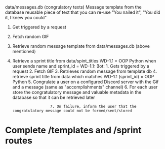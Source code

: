 data/messages.db (congrulatory texts)
Message template from the database
reusable piece of text that you can re-use
"You nailed it", "You did it, I knew you could"


1. Get triggered by a request
2. Fetch random GIF 
3. Retrieve random message template from data/messages.db (above mentioned)
4. Retrieve a sprint title from data/spint_titles WD-1.1 = OOP Python when user sends name and sprint_id = WD-1.1:
                    Bot: 
                        1. Gets triggered by a request
                        2. Fetch GIF
                        3. Retrieves random message from template db
                        4. retrieve sprint title from data which matches WD-1.1 (sprint_id) = OOP Python
                        5. Congrulate a user on a configured Discord server with the Gif and a message (same as "accomplishments" channel)
                        6. For each user store the congratulatory message and valuable metadata in the database so that it can be retrieved later

                        7. On failure, inform the user that the congratulatory message could not be formed/sent/stored


# Complete /templates and /sprint routes